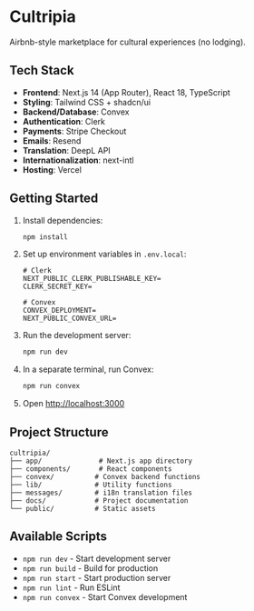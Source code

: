 # Cultripia

Airbnb-style marketplace for cultural experiences (no lodging).

## Tech Stack

- **Frontend**: Next.js 14 (App Router), React 18, TypeScript
- **Styling**: Tailwind CSS + shadcn/ui
- **Backend/Database**: Convex
- **Authentication**: Clerk
- **Payments**: Stripe Checkout
- **Emails**: Resend
- **Translation**: DeepL API
- **Internationalization**: next-intl
- **Hosting**: Vercel

## Getting Started

1. Install dependencies:
   ```bash
   npm install
   ```

2. Set up environment variables in `.env.local`:
   ```
   # Clerk
   NEXT_PUBLIC_CLERK_PUBLISHABLE_KEY=
   CLERK_SECRET_KEY=
   
   # Convex
   CONVEX_DEPLOYMENT=
   NEXT_PUBLIC_CONVEX_URL=
   ```

3. Run the development server:
   ```bash
   npm run dev
   ```

4. In a separate terminal, run Convex:
   ```bash
   npm run convex
   ```

5. Open [http://localhost:3000](http://localhost:3000)

## Project Structure

```
cultripia/
├── app/              # Next.js app directory
├── components/       # React components
├── convex/          # Convex backend functions
├── lib/             # Utility functions
├── messages/        # i18n translation files
├── docs/            # Project documentation
└── public/          # Static assets
```

## Available Scripts

- `npm run dev` - Start development server
- `npm run build` - Build for production
- `npm run start` - Start production server
- `npm run lint` - Run ESLint
- `npm run convex` - Start Convex development